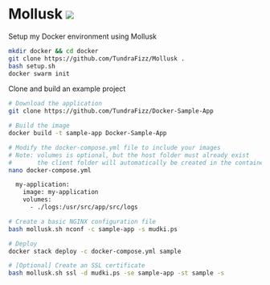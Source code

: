 # Mollusk ![](https://img.shields.io/badge/Status-Completed-008000.svg?style=plastic)

Setup my Docker environment using Mollusk

```sh
mkdir docker && cd docker
git clone https://github.com/TundraFizz/Mollusk .
bash setup.sh
docker swarm init
```

Clone and build an example project

```sh
# Download the application
git clone https://github.com/TundraFizz/Docker-Sample-App

# Build the image
docker build -t sample-app Docker-Sample-App

# Modify the docker-compose.yml file to include your images
# Note: volumes is optional, but the host folder must already exist
#       the client folder will automatically be created in the container
nano docker-compose.yml

  my-application:
    image: my-application
    volumes:
      - ./logs:/usr/src/app/src/logs

# Create a basic NGINX configuration file
bash mollusk.sh nconf -c sample-app -s mudki.ps

# Deploy
docker stack deploy -c docker-compose.yml sample

# [Optional] Create an SSL certificate
bash mollusk.sh ssl -d mudki.ps -se sample-app -st sample -s
```
